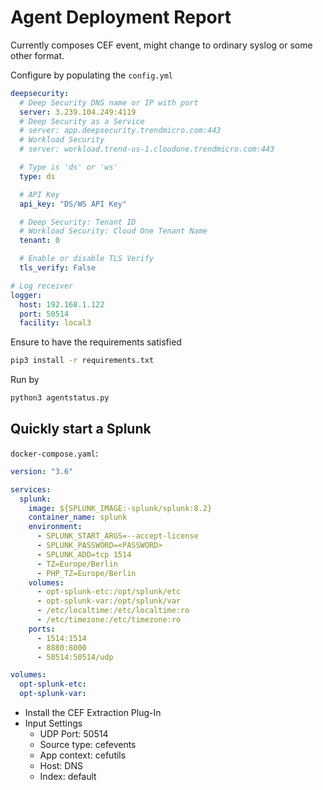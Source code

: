 # Agent Deployment Report

Currently composes CEF event, might change to ordinary syslog or some other format.

Configure by populating the `config.yml`

```yaml
deepsecurity:
  # Deep Security DNS name or IP with port
  server: 3.239.104.249:4119
  # Deep Security as a Service
  # server: app.deepsecurity.trendmicro.com:443
  # Workload Security
  # server: workload.trend-us-1.cloudone.trendmicro.com:443

  # Type is 'ds' or 'ws'
  type: ds

  # API Key
  api_key: "DS/WS API Key"

  # Deep Security: Tenant ID
  # Workload Security: Cloud One Tenant Name
  tenant: 0

  # Enable or disable TLS Verify
  tls_verify: False

# Log receiver
logger:
  host: 192.168.1.122
  port: 50514
  facility: local3
```

Ensure to have the requirements satisfied

```sh
pip3 install -r requirements.txt
```

Run by

```sh
python3 agentstatus.py
```

## Quickly start a Splunk

`docker-compose.yaml`:

```yaml
version: "3.6"

services:
  splunk:
    image: ${SPLUNK_IMAGE:-splunk/splunk:8.2}
    container_name: splunk
    environment:
      - SPLUNK_START_ARGS=--accept-license
      - SPLUNK_PASSWORD=<PASSWORD>
      - SPLUNK_ADD=tcp 1514
      - TZ=Europe/Berlin
      - PHP_TZ=Europe/Berlin
    volumes:
      - opt-splunk-etc:/opt/splunk/etc
      - opt-splunk-var:/opt/splunk/var
      - /etc/localtime:/etc/localtime:ro
      - /etc/timezone:/etc/timezone:ro
    ports:
      - 1514:1514
      - 8880:8000
      - 50514:50514/udp

volumes:
  opt-splunk-etc:
  opt-splunk-var:
```

- Install the CEF Extraction Plug-In
- Input Settings
  - UDP Port: 50514
  - Source type: cefevents
  - App context: cefutils
  - Host: DNS
  - Index: default
